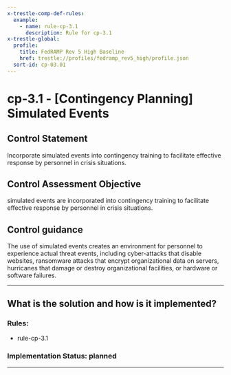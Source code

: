 ```yaml
---
x-trestle-comp-def-rules:
  example:
    - name: rule-cp-3.1
      description: Rule for cp-3.1
x-trestle-global:
  profile:
    title: FedRAMP Rev 5 High Baseline
    href: trestle://profiles/fedramp_rev5_high/profile.json
  sort-id: cp-03.01
---
```


# cp-3.1 - \[Contingency Planning\] Simulated Events

## Control Statement

Incorporate simulated events into contingency training to facilitate effective response by personnel in crisis situations.

## Control Assessment Objective

simulated events are incorporated into contingency training to facilitate effective response by personnel in crisis situations.

## Control guidance

The use of simulated events creates an environment for personnel to experience actual threat events, including cyber-attacks that disable websites, ransomware attacks that encrypt organizational data on servers, hurricanes that damage or destroy organizational facilities, or hardware or software failures.

______________________________________________________________________

## What is the solution and how is it implemented?

<!-- For implementation status enter one of: implemented, partial, planned, alternative, not-applicable -->

<!-- Note that the list of rules under ### Rules: is read-only and changes will not be captured after assembly to JSON -->

<!-- Add control implementation description here for control: cp-3.1 -->

### Rules:

  - rule-cp-3.1

### Implementation Status: planned

______________________________________________________________________
